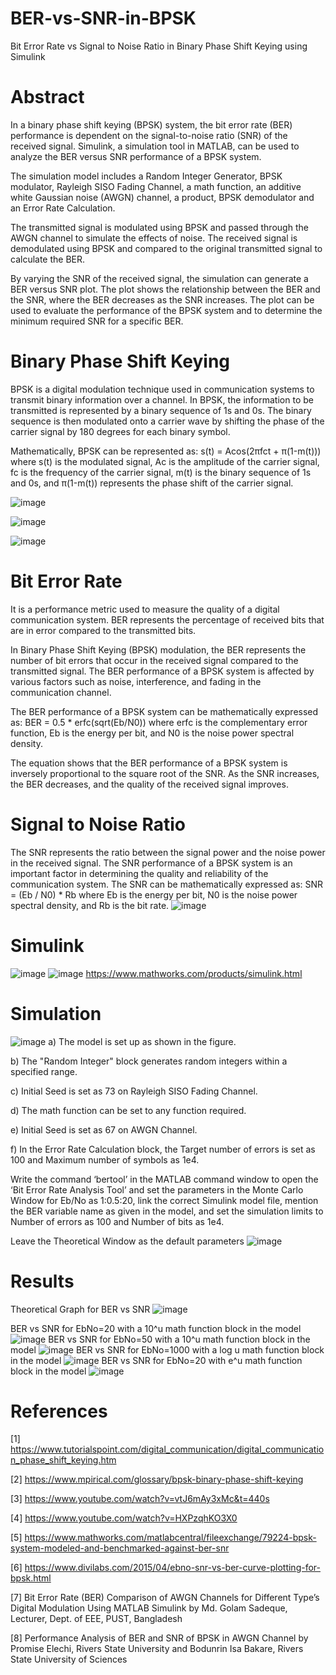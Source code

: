 # BER-vs-SNR-in-BPSK
Bit Error Rate vs Signal to Noise Ratio in Binary Phase Shift Keying using Simulink
# Abstract
In a binary phase shift keying (BPSK) system, the bit error rate (BER) performance is dependent on the signal-to-noise ratio (SNR) of the received signal. Simulink, a simulation tool in MATLAB, can be used to analyze the BER versus SNR performance of a BPSK system.

The simulation model includes a Random Integer Generator, BPSK modulator, Rayleigh SISO Fading Channel, a math function, an additive white Gaussian noise (AWGN) channel, a product, BPSK demodulator and an Error Rate Calculation.

The transmitted signal is modulated using BPSK and passed through the AWGN channel to simulate the effects of noise. The received signal is demodulated using BPSK and compared to the original transmitted signal to calculate the BER.

By varying the SNR of the received signal, the simulation can generate a BER versus SNR plot. The plot shows the relationship between the BER and the SNR, where the BER decreases as the SNR increases. The plot can be used to evaluate the performance of the BPSK system and to determine the minimum required SNR for a specific BER.
# Binary Phase Shift Keying
BPSK is a digital modulation technique used in communication systems to transmit binary information over a channel. In BPSK, the information to be transmitted is represented by a binary sequence of 1s and 0s. The binary sequence is then modulated onto a carrier wave by shifting the phase of the carrier signal by 180 degrees for each binary symbol.

Mathematically, BPSK can be represented as:
s(t) = Acos(2πfct + π(1-m(t)))
where s(t) is the modulated signal, Ac is the amplitude of the carrier signal, fc is the frequency of the carrier signal, m(t) is the binary sequence of 1s and 0s, and π(1-m(t)) represents the phase shift of the carrier signal.

![image](https://github.com/KarthikT23/BER-vs-SNR-in-BPSK/assets/119528503/93f5d297-6fb5-41cc-9db1-9b66934176fc)

![image](https://github.com/KarthikT23/BER-vs-SNR-in-BPSK/assets/119528503/3e5f44c1-6bed-4c0d-bb8a-3cb8b8da6a5d)

![image](https://github.com/KarthikT23/BER-vs-SNR-in-BPSK/assets/119528503/77e12f13-1c8c-4b34-b25a-c75711fd06ee)

# Bit Error Rate
It is a performance metric used to measure the quality of a digital communication system. BER represents the percentage of received bits that are in error compared to the transmitted bits.

In Binary Phase Shift Keying (BPSK) modulation, the BER represents the number of bit errors that occur in the received signal compared to the transmitted signal. The BER performance of a BPSK system is affected by various factors such as noise, interference, and fading in the communication channel.

The BER performance of a BPSK system can be mathematically expressed as:
BER = 0.5 * erfc(sqrt(Eb/N0))
where erfc is the complementary error function, Eb is the energy per bit, and N0 is the noise power spectral density.

The equation shows that the BER performance of a BPSK system is inversely proportional to the square root of the SNR. As the SNR increases, the BER decreases, and the quality of the received signal improves.

# Signal to Noise Ratio
The SNR represents the ratio between the signal power and the noise power in the received signal. The SNR performance of a BPSK system is an important factor in determining the quality and reliability of the communication system.
The SNR can be mathematically expressed as:
SNR = (Eb / N0) * Rb
where Eb is the energy per bit, N0 is the noise power spectral density, and Rb is the bit rate.
![image](https://github.com/KarthikT23/BER-vs-SNR-in-BPSK/assets/119528503/8d34d2d5-da7f-4c9a-8da3-fbe684c60bec)

# Simulink
![image](https://github.com/KarthikT23/BER-vs-SNR-in-BPSK/assets/119528503/1e3049bb-2049-4c22-b288-91bb3dd3f0c5)
![image](https://github.com/KarthikT23/BER-vs-SNR-in-BPSK/assets/119528503/918efc4b-cedb-4d92-8837-9a979c94470e)
https://www.mathworks.com/products/simulink.html

# Simulation
![image](https://github.com/KarthikT23/BER-vs-SNR-in-BPSK/assets/119528503/7567d52e-b127-4fef-a75a-71b3bd813cb0)
a) The model is set up as shown in the figure.

b) The "Random Integer" block generates random integers within a specified range.

c) Initial Seed is set as 73 on Rayleigh SISO Fading Channel.

d) The math function can be set to any function required.

e) Initial Seed is set as 67 on AWGN Channel.

f) In the Error Rate Calculation block, the Target number of errors is set as 100 and Maximum number of symbols as 1e4.

Write the command ‘bertool’ in the MATLAB command window to open the ‘Bit Error Rate Analysis Tool’ and set the parameters in the Monte Carlo Window for Eb/No as 1:0.5:20, link the correct Simulink model file, mention the BER variable name as given in the model, and set the simulation limits to Number of errors as 100 and Number of bits as 1e4. 

Leave the Theoretical Window as the default parameters
![image](https://github.com/KarthikT23/BER-vs-SNR-in-BPSK/assets/119528503/e5955df6-007b-479c-94d7-17b591b45c95)

# Results
Theoretical Graph for BER vs SNR
![image](https://github.com/KarthikT23/BER-vs-SNR-in-BPSK/assets/119528503/0c604190-f8ed-4f16-a30d-c812e9974ff6)

BER vs SNR for EbNo=20 with a 10^u math function block in the model
![image](https://github.com/KarthikT23/BER-vs-SNR-in-BPSK/assets/119528503/c614f5dd-be19-439f-9398-b6cac1d0f2d8)
BER vs SNR for EbNo=50 with a 10^u math function block in the model
![image](https://github.com/KarthikT23/BER-vs-SNR-in-BPSK/assets/119528503/42791421-f008-4a7a-be08-13ba90ded99f)
BER vs SNR for EbNo=1000 with a log u math function block in the model
![image](https://github.com/KarthikT23/BER-vs-SNR-in-BPSK/assets/119528503/4857a13f-52f1-476a-950f-b2569ae0196e)
BER vs SNR for EbNo=20 with e^u math function block in the model
![image](https://github.com/KarthikT23/BER-vs-SNR-in-BPSK/assets/119528503/11e96ba4-0c5a-47c5-baa5-3c5c788856e3)

# References
[1] https://www.tutorialspoint.com/digital_communication/digital_communication_phase_shift_keying.htm

[2] https://www.mpirical.com/glossary/bpsk-binary-phase-shift-keying

[3] https://www.youtube.com/watch?v=vtJ6mAy3xMc&t=440s

[4] https://www.youtube.com/watch?v=HXPzqhKO3X0

[5] https://www.mathworks.com/matlabcentral/fileexchange/79224-bpsk-system-modeled-and-benchmarked-against-ber-snr

[6] https://www.divilabs.com/2015/04/ebno-snr-vs-ber-curve-plotting-for-bpsk.html

[7] Bit Error Rate (BER) Comparison of AWGN Channels for Different Type’s Digital Modulation Using MATLAB Simulink by Md. Golam Sadeque, Lecturer, Dept. of EEE, PUST, Bangladesh

[8] Performance Analysis of BER and SNR of BPSK in AWGN Channel by Promise Elechi, Rivers State University and Bodunrin Isa Bakare, Rivers State University of Sciences









